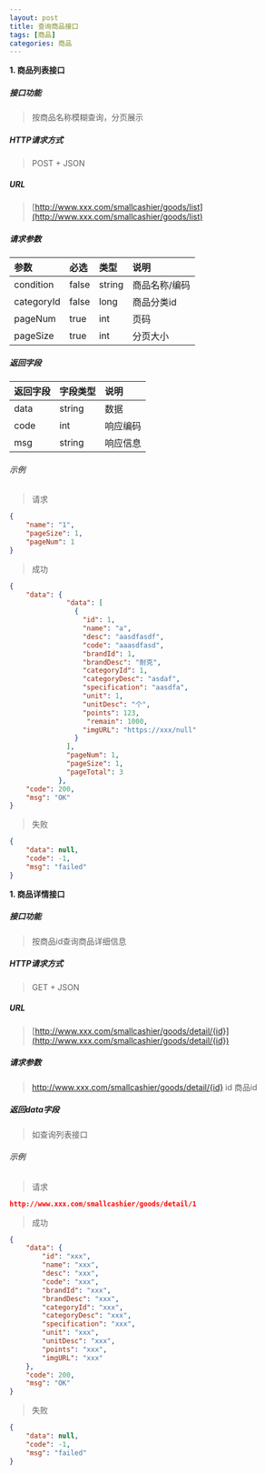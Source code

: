 ```yaml
---
layout: post
title: 查询商品接口
tags: [商品]
categories: 商品 
---
```


**1\. 商品列表接口**

##### 接口功能
> 按商品名称模糊查询，分页展示

##### HTTP请求方式
> POST + JSON

##### URL
> [http://www.xxx.com/smallcashier/goods/list](http://www.xxx.com/smallcashier/goods/list)

##### 请求参数

|参数|必选|类型|说明|
|:---|:---|:---|:---|
|condition|false|string|商品名称/编码|
|categoryId|false|long|商品分类id|
|pageNum|true|int|页码|
|pageSize|true|int|分页大小|

##### 返回字段

|返回字段|字段类型|说明|
|:---|:---|:---|
|data|string|数据|
|code|int|响应编码|
|msg|string|响应信息|


###### 示例
> 请求
``` json
{
	"name": "1",
	"pageSize": 1,
	"pageNum": 1
}
```
> 成功
``` json
{
    "data": {
              "data": [
                {
                  "id": 1,
                  "name": "a",
                  "desc": "aasdfasdf",
                  "code": "aaasdfasd",
                  "brandId": 1,
                  "brandDesc": "耐克",
                  "categoryId": 1,
                  "categoryDesc": "asdaf",
                  "specification": "aasdfa",
                  "unit": 1,
                  "unitDesc": "个",
                  "points": 123,
                   "remain": 1000,
                  "imgURL": "https://xxx/null"
                }
              ],
              "pageNum": 1,
              "pageSize": 1,
              "pageTotal": 3
            },
    "code": 200,
    "msg": "OK"
}
```
> 失败
``` json
{
    "data": null,
    "code": -1,
    "msg": "failed"
}
```

**1\. 商品详情接口**
##### 接口功能
> 按商品id查询商品详细信息

##### HTTP请求方式
> GET + JSON

##### URL
> [http://www.xxx.com/smallcashier/goods/detail/{id}](http://www.xxx.com/smallcashier/goods/detail/{id})

##### 请求参数

> http://www.xxx.com/smallcashier/goods/detail/{id}
> id 商品id

##### 返回data字段

> 如查询列表接口

###### 示例

> 请求
``` json
http://www.xxx.com/smallcashier/goods/detail/1
```
> 成功
``` json
{
    "data": {
        "id": "xxx",
        "name": "xxx",
        "desc": "xxx",
        "code": "xxx",
        "brandId": "xxx",
        "brandDesc": "xxx",
        "categoryId": "xxx",
        "categoryDesc": "xxx",
        "specification": "xxx",
        "unit": "xxx",
        "unitDesc": "xxx",
        "points": "xxx",
        "imgURL": "xxx"
    },
    "code": 200,
    "msg": "OK"
}
```
> 失败
``` json
{
    "data": null,
    "code": -1,
    "msg": "failed"
}
```